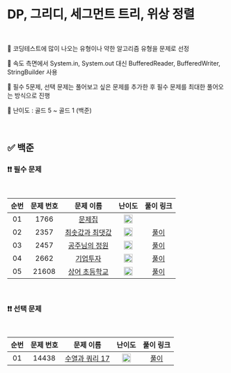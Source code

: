 # DP, 그리디, 세그먼트 트리, 위상 정렬

<br/>

📌 코딩테스트에 많이 나오는 유형이나 약한 알고리즘 유형을 문제로 선정

📌 속도 측면에서 System.in, System.out 대신 BufferedReader, BufferedWriter, StringBuilder 사용

📌 필수 5문제, 선택 문제는 풀어보고 싶은 문제를 추가한 후 필수 문제를 최대한 풀어오는 방식으로 진행

📌 난이도 : 골드 5 ~ 골드 1 (백준)

<br/>

## ✅ 백준

### ❗❗ 필수 문제

<br/>

순번 | 문제 번호 | 문제 이름 | 난이도 | 풀이 링크
:---: | :---: | :---: | :---: | :---: 
01 | 1766 | [문제집](https://www.acmicpc.net/problem/1766) | <img src="https://static.solved.ac/tier_small/14.svg" width=20px> | []()
02 | 2357 | [최솟값과 최댓값](https://www.acmicpc.net/problem/2357) | <img src="https://static.solved.ac/tier_small/15.svg" width=20px> | [풀이](https://github.com/psj98/Java_Study_Coding_18/blob/main/study/src/study_230412/problemset/boj_2357.java)
03 | 2457 | [공주님의 정원](https://www.acmicpc.net/problem/2457) | <img src="https://static.solved.ac/tier_small/13.svg" width=20px> | [풀이](https://github.com/psj98/Java_Study_Coding_18/blob/main/study/src/study_230412/problemset/boj_2457.java)
04 | 2662 | [기업투자](https://www.acmicpc.net/problem/2662) | <img src="https://static.solved.ac/tier_small/14.svg" width=20px> | [풀이](https://github.com/psj98/Java_Study_Coding_18/blob/main/study/src/study_230412/problemset/boj_2662.java)
05 | 21608 | [상어 초등학교](https://www.acmicpc.net/problem/21608) | <img src="https://static.solved.ac/tier_small/11.svg" width=20px> | [풀이](https://github.com/psj98/Java_Study_Coding_18/blob/main/study/src/study_230412/problemset/boj_21608.java)

<br/>

### ❗❗ 선택 문제

<br/>

순번 | 문제 번호 | 문제 이름 | 난이도 | 풀이 링크
:---: | :---: | :---: | :---: | :---: 
01 | 14438 | [수열과 쿼리 17](https://www.acmicpc.net/problem/14438) | <img src="https://static.solved.ac/tier_small/15.svg" width=20px> | [풀이](https://github.com/psj98/Java_Study_Coding_18/blob/main/study/src/study_230412/problemset/boj_14438.java)
